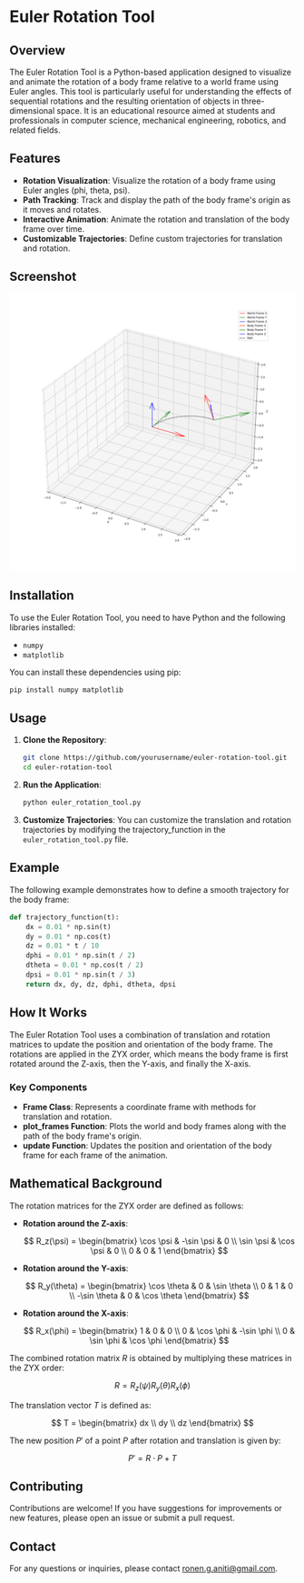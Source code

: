 # Euler Rotation Tool

## Overview

The Euler Rotation Tool is a Python-based application designed to visualize and animate the rotation of a body frame relative to a world frame using Euler angles. This tool is particularly useful for understanding the effects of sequential rotations and the resulting orientation of objects in three-dimensional space. It is an educational resource aimed at students and professionals in computer science, mechanical engineering, robotics, and related fields.

## Features

- **Rotation Visualization**: Visualize the rotation of a body frame using Euler angles (phi, theta, psi).
- **Path Tracking**: Track and display the path of the body frame's origin as it moves and rotates.
- **Interactive Animation**: Animate the rotation and translation of the body frame over time.
- **Customizable Trajectories**: Define custom trajectories for translation and rotation.

## Screenshot

![Screenshot](docs/euler_animation_tool.png) 

## Installation

To use the Euler Rotation Tool, you need to have Python and the following libraries installed:

- `numpy`
- `matplotlib`

You can install these dependencies using pip:

```sh
pip install numpy matplotlib
```

## Usage

1. **Clone the Repository**:
   ```sh
   git clone https://github.com/yourusername/euler-rotation-tool.git
   cd euler-rotation-tool
    ```

2. **Run the Application**:
   ```sh
   python euler_rotation_tool.py
   ```

3. **Customize Trajectories**:
   You can customize the translation and rotation trajectories by modifying the trajectory_function in the `euler_rotation_tool.py` file.

## Example
The following example demonstrates how to define a smooth trajectory for the body frame:

```python
def trajectory_function(t):
    dx = 0.01 * np.sin(t)
    dy = 0.01 * np.cos(t)
    dz = 0.01 * t / 10
    dphi = 0.01 * np.sin(t / 2)
    dtheta = 0.01 * np.cos(t / 2)
    dpsi = 0.01 * np.sin(t / 3)
    return dx, dy, dz, dphi, dtheta, dpsi
```

## How It Works

The Euler Rotation Tool uses a combination of translation and rotation matrices to update the position and orientation of the body frame. The rotations are applied in the ZYX order, which means the body frame is first rotated around the Z-axis, then the Y-axis, and finally the X-axis.

### Key Components

- **Frame Class**: Represents a coordinate frame with methods for translation and rotation.
- **plot_frames Function**: Plots the world and body frames along with the path of the body frame's origin.
- **update Function**: Updates the position and orientation of the body frame for each frame of the animation.

## Mathematical Background

The rotation matrices for the ZYX order are defined as follows:

- **Rotation around the Z-axis**:
  
  $$ 
  R_z(\psi) = \begin{bmatrix}
  \cos \psi & -\sin \psi & 0 \\
  \sin \psi & \cos \psi & 0 \\
  0 & 0 & 1
  \end{bmatrix}
  $$

- **Rotation around the Y-axis**:
  
  $$ 
  R_y(\theta) = \begin{bmatrix}
  \cos \theta & 0 & \sin \theta \\
  0 & 1 & 0 \\
  -\sin \theta & 0 & \cos \theta
  \end{bmatrix}
  $$

- **Rotation around the X-axis**:
  
  $$ 
  R_x(\phi) = \begin{bmatrix}
  1 & 0 & 0 \\
  0 & \cos \phi & -\sin \phi \\
  0 & \sin \phi & \cos \phi
  \end{bmatrix}
  $$

The combined rotation matrix $R$ is obtained by multiplying these matrices in the ZYX order:

$$
R = R_z(\psi) R_y(\theta) R_x(\phi)
$$

The translation vector $T$ is defined as:

$$
T = \begin{bmatrix}
dx \\
dy \\
dz
\end{bmatrix}
$$

The new position $P'$ of a point $P$ after rotation and translation is given by:

$$
P' = R \cdot P + T
$$

## Contributing

Contributions are welcome! If you have suggestions for improvements or new features, please open an issue or submit a pull request.

## Contact

For any questions or inquiries, please contact [ronen.g.aniti@gmail.com](mailto:ronen.g.aniti@gmail.com).